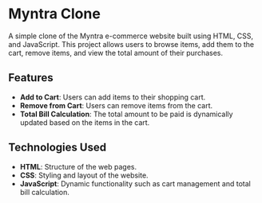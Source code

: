 # Myntra Clone

A simple clone of the Myntra e-commerce website built using HTML, CSS, and JavaScript. This project allows users to browse items, add them to the cart, remove items, and view the total amount of their purchases.

## Features

- **Add to Cart**: Users can add items to their shopping cart.
- **Remove from Cart**: Users can remove items from the cart.
- **Total Bill Calculation**: The total amount to be paid is dynamically updated based on the items in the cart.

## Technologies Used

- **HTML**: Structure of the web pages.
- **CSS**: Styling and layout of the website.
- **JavaScript**: Dynamic functionality such as cart management and total bill calculation.
